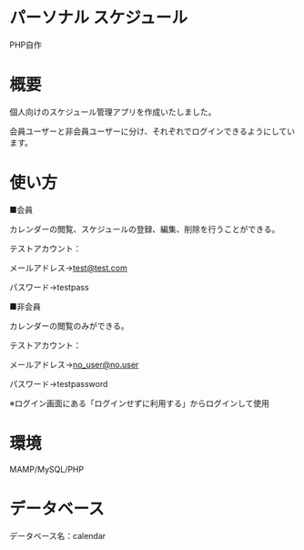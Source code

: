 # パーソナル スケジュール
PHP自作
# 概要
個人向けのスケジュール管理アプリを作成いたしました。

会員ユーザーと非会員ユーザーに分け、それぞれでログインできるようにしています。

# 使い方
■会員

カレンダーの閲覧、スケジュールの登録、編集、削除を行うことができる。

テストアカウント：

メールアドレス→test@test.com

パスワード→testpass

■非会員

カレンダーの閲覧のみができる。

テストアカウント：

メールアドレス→no_user@no.user

パスワード→testpassword

※ログイン画面にある「ログインせずに利用する」からログインして使用

# 環境
MAMP/MySQL/PHP

# データベース
データベース名：calendar
